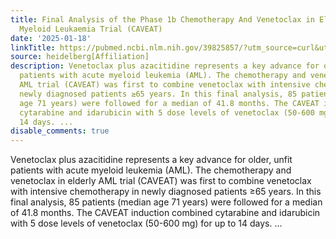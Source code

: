 ```yaml
---
title: Final Analysis of the Phase 1b Chemotherapy And Venetoclax in Elderly Acute
  Myeloid Leukaemia Trial (CAVEAT)
date: '2025-01-18'
linkTitle: https://pubmed.ncbi.nlm.nih.gov/39825857/?utm_source=curl&utm_medium=rss&utm_campaign=pubmed-2&utm_content=1FakS-2QOkCT8HsMOQP1bCRQ4YzyumYOmxmF0moLsQ3dFB1E9V&fc=20220326224207&ff=20250119170315&v=2.18.0.post9+e462414
source: heidelberg[Affiliation]
description: Venetoclax plus azacitidine represents a key advance for older, unfit
  patients with acute myeloid leukemia (AML). The chemotherapy and venetoclax in elderly
  AML trial (CAVEAT) was first to combine venetoclax with intensive chemotherapy in
  newly diagnosed patients ≥65 years. In this final analysis, 85 patients (median
  age 71 years) were followed for a median of 41.8 months. The CAVEAT induction combined
  cytarabine and idarubicin with 5 dose levels of venetoclax (50-600 mg) for up to
  14 days. ...
disable_comments: true
---
```

Venetoclax plus azacitidine represents a key advance for older, unfit patients with acute myeloid leukemia (AML). The chemotherapy and venetoclax in elderly AML trial (CAVEAT) was first to combine venetoclax with intensive chemotherapy in newly diagnosed patients ≥65 years. In this final analysis, 85 patients (median age 71 years) were followed for a median of 41.8 months. The CAVEAT induction combined cytarabine and idarubicin with 5 dose levels of venetoclax (50-600 mg) for up to 14 days. ...